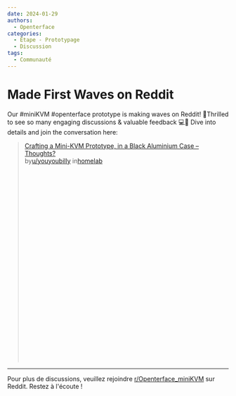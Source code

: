 ```yaml
---
date: 2024-01-29
authors:
  - Openterface
categories:
  - Étape - Prototypage
  - Discussion
tags:
  - Communauté
---
```


# Made First Waves on Reddit

Our #miniKVM #openterface prototype is making waves on Reddit! 🌊Thrilled to see so many engaging discussions & valuable feedback 💻👀 Dive into details and join the conversation here:

<blockquote class="reddit-embed-bq" style="height:500px" data-embed-height="740"><a href="https://www.reddit.com/r/homelab/comments/1acdfwt/crafting_a_minikvm_prototype_in_a_black_aluminium/">Crafting a Mini-KVM Prototype, in a Black Aluminium Case – Thoughts?</a><br> by<a href="https://www.reddit.com/user/youyoubilly/">u/youyoubilly</a> in<a href="https://www.reddit.com/r/homelab/">homelab</a></blockquote><script async="" src="https://embed.reddit.com/widgets.js" charset="UTF-8"></script>

<!-- more -->
--------

Pour plus de discussions, veuillez rejoindre [r/Openterface_miniKVM](https://www.reddit.com/r/Openterface_miniKVM/) sur Reddit. Restez à l'écoute !